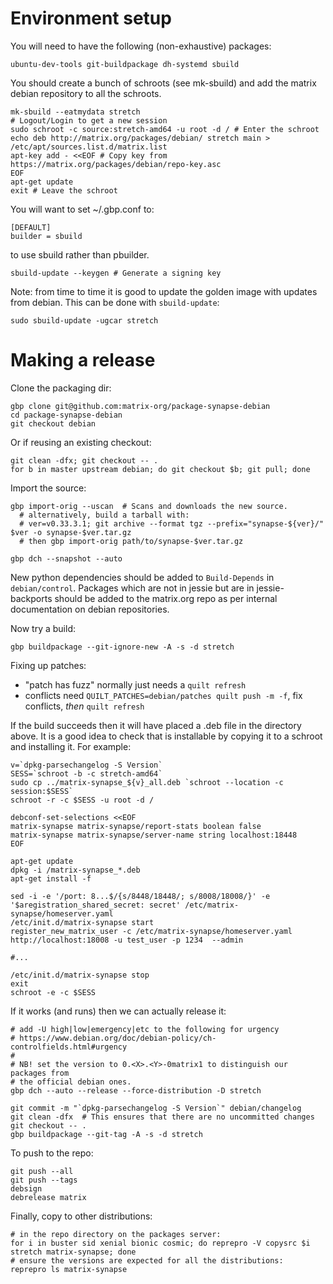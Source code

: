 # Environment setup

You will need to have the following (non-exhaustive) packages:

    ubuntu-dev-tools git-buildpackage dh-systemd sbuild

You should create a bunch of schroots (see mk-sbuild) and add the matrix
debian repository to all the schroots.

    mk-sbuild --eatmydata stretch
    # Logout/Login to get a new session
    sudo schroot -c source:stretch-amd64 -u root -d / # Enter the schroot
    echo deb http://matrix.org/packages/debian/ stretch main > /etc/apt/sources.list.d/matrix.list
    apt-key add - <<EOF # Copy key from https://matrix.org/packages/debian/repo-key.asc
    EOF
    apt-get update
    exit # Leave the schroot
    
You will want to set ~/.gbp.conf to:

    [DEFAULT]
    builder = sbuild

to use sbuild rather than pbuilder.

    sbuild-update --keygen # Generate a signing key

Note: from time to time it is good to update the golden image with updates from debian. This can be done with `sbuild-update`:

    sudo sbuild-update -ugcar stretch


# Making a release

Clone the packaging dir:

    gbp clone git@github.com:matrix-org/package-synapse-debian
    cd package-synapse-debian
    git checkout debian

Or if reusing an existing checkout:

    git clean -dfx; git checkout -- .
    for b in master upstream debian; do git checkout $b; git pull; done
    
Import the source:

    gbp import-orig --uscan  # Scans and downloads the new source.
      # alternatively, build a tarball with:
      # ver=v0.33.3.1; git archive --format tgz --prefix="synapse-${ver}/" $ver -o synapse-$ver.tar.gz
      # then gbp import-orig path/to/synapse-$ver.tar.gz

    gbp dch --snapshot --auto

New python dependencies should be added to `Build-Depends` in `debian/control`.
Packages which are not in jessie but are in jessie-backports should be added
to the matrix.org repo as per internal documentation on debian repositories.

Now try a build:

    gbp buildpackage --git-ignore-new -A -s -d stretch

Fixing up patches:

* "patch has fuzz" normally just needs a `quilt refresh`
* conflicts need `QUILT_PATCHES=debian/patches quilt push -m -f`, fix conflicts, *then* `quilt refresh`

If the build succeeds then it will have placed a .deb file in the directory
above. It is a good idea to check that is installable by copying it to a
schroot and installing it. For example:

    v=`dpkg-parsechangelog -S Version`
    SESS=`schroot -b -c stretch-amd64`
    sudo cp ../matrix-synapse_${v}_all.deb `schroot --location -c session:$SESS`
    schroot -r -c $SESS -u root -d /
    
    debconf-set-selections <<EOF
    matrix-synapse matrix-synapse/report-stats boolean false
    matrix-synapse matrix-synapse/server-name string localhost:18448
    EOF
    
    apt-get update
    dpkg -i /matrix-synapse_*.deb
    apt-get install -f
    
    sed -i -e '/port: 8...$/{s/8448/18448/; s/8008/18008/}' -e '$aregistration_shared_secret: secret' /etc/matrix-synapse/homeserver.yaml
    /etc/init.d/matrix-synapse start
    register_new_matrix_user -c /etc/matrix-synapse/homeserver.yaml http://localhost:18008 -u test_user -p 1234  --admin
    
    #...
    
    /etc/init.d/matrix-synapse stop
    exit
    schroot -e -c $SESS

If it works (and runs) then we can actually release it:

    # add -U high|low|emergency|etc to the following for urgency
    # https://www.debian.org/doc/debian-policy/ch-controlfields.html#urgency
    #
    # NB! set the version to 0.<X>.<Y>-0matrix1 to distinguish our packages from
    # the official debian ones.
    gbp dch --auto --release --force-distribution -D stretch
    
    git commit -m "`dpkg-parsechangelog -S Version`" debian/changelog
    git clean -dfx  # This ensures that there are no uncommitted changes
    git checkout -- .
    gbp buildpackage --git-tag -A -s -d stretch

To push to the repo:

    git push --all
    git push --tags
    debsign
    debrelease matrix

Finally, copy to other distributions:

    # in the repo directory on the packages server:
    for i in buster sid xenial bionic cosmic; do reprepro -V copysrc $i stretch matrix-synapse; done
    # ensure the versions are expected for all the distributions:
    reprepro ls matrix-synapse
